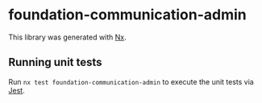 # foundation-communication-admin

This library was generated with [Nx](https://nx.dev).

## Running unit tests

Run `nx test foundation-communication-admin` to execute the unit tests via [Jest](https://jestjs.io).
